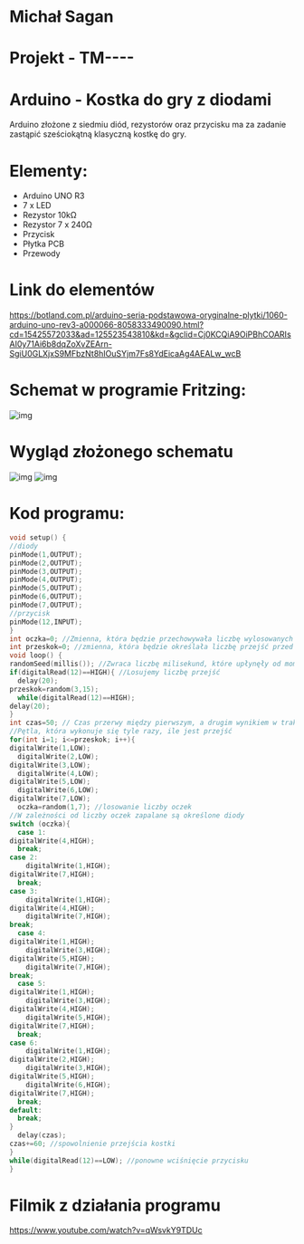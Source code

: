 # Michał Sagan
 
# Projekt - TM----

# Arduino - Kostka do gry z diodami

Arduino złożone z siedmiu diód, rezystorów oraz przycisku ma za zadanie zastąpić sześciokątną klasyczną kostkę do gry.

# Elementy:

- Arduino UNO R3
- 7 x LED
- Rezystor 10kΩ
- Rezystor 7 x 240Ω
- Przycisk
- Płytka PCB
- Przewody

# Link do elementów

https://botland.com.pl/arduino-seria-podstawowa-oryginalne-plytki/1060-arduino-uno-rev3-a000066-8058333490090.html?cd=15425572033&ad=125523543810&kd=&gclid=Cj0KCQiA9OiPBhCOARIsAI0y71Ai6b8dqZoXvZEArn-SgiU0GLXjxS9MFbzNt8hIOuSYjm7Fs8YdEicaAg4AEALw_wcB


# Schemat w programie Fritzing:

![img](C:\Users\Sajgo\Desktop\zdj3.jpg)

# Wygląd złożonego schematu

![img](C:\Users\Sajgo\Desktop\zdj1.jpg)
![img](C:\Users\Sajgo\Desktop\zdj2.jpg)

# Kod programu:

```cpp
void setup() {
//diody
pinMode(1,OUTPUT);
pinMode(2,OUTPUT);
pinMode(3,OUTPUT);
pinMode(4,OUTPUT);
pinMode(5,OUTPUT);
pinMode(6,OUTPUT);
pinMode(7,OUTPUT);
//przycisk
pinMode(12,INPUT);
}
int oczka=0; //Zmienna, która będzie przechowywała liczbę wylosowanych oczek
int przeskok=0; //zmienna, która będzie określała liczbę przejść przed pokazaniem właściwego wyniku
void loop() {
randomSeed(millis()); //Zwraca liczbę milisekund, które upłynęły od momentu rozpoczęcia wykonywania programu
if(digitalRead(12)==HIGH){ //Losujemy liczbę przejść 
  delay(20);
przeskok=random(3,15);
  while(digitalRead(12)==HIGH);
delay(20);
}
int czas=50; // Czas przerwy między pierwszym, a drugim wynikiem w trakcie losowania
//Pętla, która wykonuje się tyle razy, ile jest przejść
for(int i=1; i<=przeskok; i++){
digitalWrite(1,LOW);
  digitalWrite(2,LOW);
digitalWrite(3,LOW);
  digitalWrite(4,LOW);
digitalWrite(5,LOW);
  digitalWrite(6,LOW);
digitalWrite(7,LOW);
  oczka=random(1,7); //losowanie liczby oczek
//W zależności od liczby oczek zapalane są określone diody
switch (oczka){
  case 1:
digitalWrite(4,HIGH);
  break;
case 2:
    digitalWrite(1,HIGH);
digitalWrite(7,HIGH);
  break;
case 3:
    digitalWrite(1,HIGH);
digitalWrite(4,HIGH);
    digitalWrite(7,HIGH);
break;
  case 4:
digitalWrite(1,HIGH);
    digitalWrite(3,HIGH);
digitalWrite(5,HIGH);
    digitalWrite(7,HIGH);
break;
  case 5:
digitalWrite(1,HIGH);
    digitalWrite(3,HIGH);
digitalWrite(4,HIGH);
    digitalWrite(5,HIGH);
digitalWrite(7,HIGH);
  break;
case 6:
    digitalWrite(1,HIGH);
digitalWrite(2,HIGH);
    digitalWrite(3,HIGH);
digitalWrite(5,HIGH);
    digitalWrite(6,HIGH);
digitalWrite(7,HIGH);
  break;
default:
  break;
}
  delay(czas);
czas+=60; //spowolnienie przejścia kostki
}
while(digitalRead(12)==LOW); //ponowne wciśnięcie przycisku
}
```
# Filmik z działania programu 
https://www.youtube.com/watch?v=qWsvkY9TDUc
